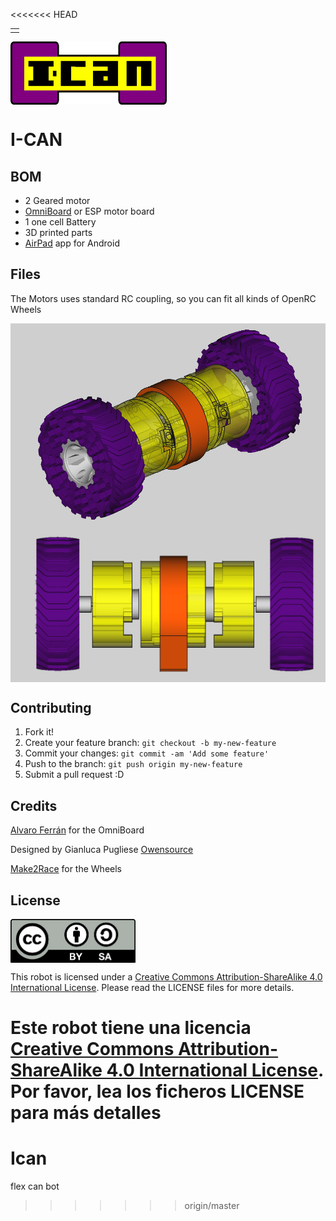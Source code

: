 <<<<<<< HEAD
<table>
<tr>
<td>

</td>
</tr>
</table>

<img src="images/logo.png" width="250" align="center">

# I-CAN



## BOM
- 2 Geared motor 
- [OmniBoard](https://github.com/alvaroferran/OmniBoard) or ESP motor board
- 1 one cell Battery
- 3D printed parts
- [AirPad](https://github.com/owenlab/AirPad) app for Android

## Files

The Motors uses standard RC coupling, so you can fit all kinds of OpenRC Wheels 

<img src="images/iso.png" width="650" align="center">

<img src="images/front.png" width="650" align="center">

## Contributing
1. Fork it!
2. Create your feature branch: `git checkout -b my-new-feature`
3. Commit your changes: `git commit -am 'Add some feature'`
4. Push to the branch: `git push origin my-new-feature`
5. Submit a pull request :D


## Credits

[Alvaro Ferrán](https://github.com/alvaroferran) for the OmniBoard

Designed by Gianluca Pugliese [Owensource](https://www.owensource.com) 

[Make2Race](http://www.thingiverse.com/thing:523776) for the Wheels




## License
<img src="images/by-sa.png" width="200" align = "center">

This robot is licensed under a [Creative Commons Attribution-ShareAlike 4.0 International License](http://creativecommons.org/licenses/by-sa/4.0/). Please read the LICENSE files for more details.

Este robot tiene una licencia [Creative Commons Attribution-ShareAlike 4.0 International License](http://creativecommons.org/licenses/by-sa/4.0/). Por favor, lea los ficheros LICENSE para más detalles
=======
# Ican
flex can bot


>>>>>>> origin/master
